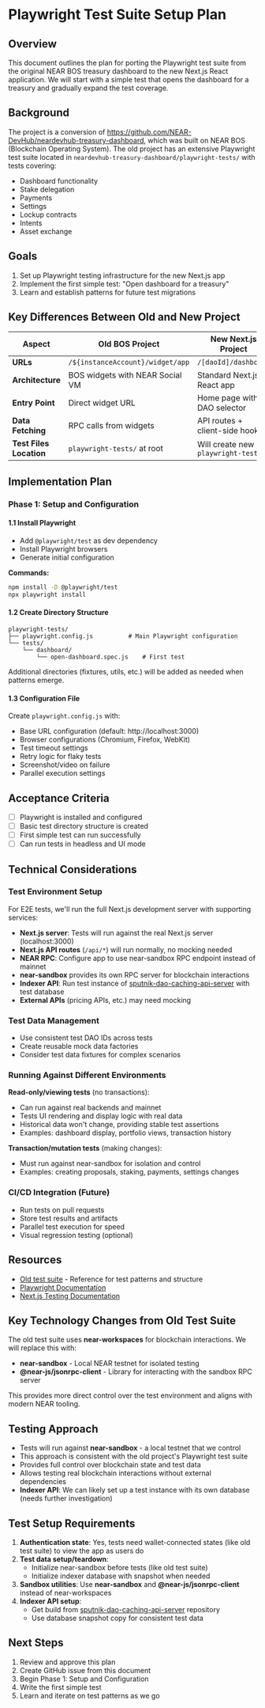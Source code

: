 # Playwright Test Suite Setup Plan

## Overview

This document outlines the plan for porting the Playwright test suite from the original NEAR BOS treasury dashboard to the new Next.js React application. We will start with a simple test that opens the dashboard for a treasury and gradually expand the test coverage.

## Background

The project is a conversion of https://github.com/NEAR-DevHub/neardevhub-treasury-dashboard, which was built on NEAR BOS (Blockchain Operating System). The old project has an extensive Playwright test suite located in `neardevhub-treasury-dashboard/playwright-tests/` with tests covering:

- Dashboard functionality
- Stake delegation
- Payments
- Settings
- Lockup contracts
- Intents
- Asset exchange

## Goals

1. Set up Playwright testing infrastructure for the new Next.js app
2. Implement the first simple test: "Open dashboard for a treasury"
3. Learn and establish patterns for future test migrations

## Key Differences Between Old and New Project

| Aspect | Old BOS Project | New Next.js Project |
|--------|----------------|---------------------|
| **URLs** | `/${instanceAccount}/widget/app` | `/[daoId]/dashboard` |
| **Architecture** | BOS widgets with NEAR Social VM | Standard Next.js React app |
| **Entry Point** | Direct widget URL | Home page with DAO selector |
| **Data Fetching** | RPC calls from widgets | API routes + client-side hooks |
| **Test Files Location** | `playwright-tests/` at root | Will create new `playwright-tests/` |

## Implementation Plan

### Phase 1: Setup and Configuration

#### 1.1 Install Playwright
- Add `@playwright/test` as dev dependency
- Install Playwright browsers
- Generate initial configuration

**Commands:**
```bash
npm install -D @playwright/test
npx playwright install
```

#### 1.2 Create Directory Structure
```
playwright-tests/
├── playwright.config.js          # Main Playwright configuration
└── tests/
    └── dashboard/
        └── open-dashboard.spec.js    # First test
```

Additional directories (fixtures, utils, etc.) will be added as needed when patterns emerge.

#### 1.3 Configuration File
Create `playwright.config.js` with:
- Base URL configuration (default: http://localhost:3000)
- Browser configurations (Chromium, Firefox, WebKit)
- Test timeout settings
- Retry logic for flaky tests
- Screenshot/video on failure
- Parallel execution settings

## Acceptance Criteria

- [ ] Playwright is installed and configured
- [ ] Basic test directory structure is created
- [ ] First simple test can run successfully
- [ ] Can run tests in headless and UI mode

## Technical Considerations

### Test Environment Setup
For E2E tests, we'll run the full Next.js development server with supporting services:
- **Next.js server**: Tests will run against the real Next.js server (localhost:3000)
- **Next.js API routes** (`/api/*`) will run normally, no mocking needed
- **NEAR RPC**: Configure app to use near-sandbox RPC endpoint instead of mainnet
- **near-sandbox** provides its own RPC server for blockchain interactions
- **Indexer API**: Run test instance of [sputnik-dao-caching-api-server](https://github.com/near-daos/sputnik-dao-caching-api-server) with test database
- **External APIs** (pricing APIs, etc.) may need mocking

### Test Data Management
- Use consistent test DAO IDs across tests
- Create reusable mock data factories
- Consider test data fixtures for complex scenarios

### Running Against Different Environments

**Read-only/viewing tests** (no transactions):
- Can run against real backends and mainnet
- Tests UI rendering and display logic with real data
- Historical data won't change, providing stable test assertions
- Examples: dashboard display, portfolio views, transaction history

**Transaction/mutation tests** (making changes):
- Must run against near-sandbox for isolation and control
- Examples: creating proposals, staking, payments, settings changes

### CI/CD Integration (Future)
- Run tests on pull requests
- Store test results and artifacts
- Parallel test execution for speed
- Visual regression testing (optional)

## Resources

- [Old test suite](https://github.com/NEAR-DevHub/neardevhub-treasury-dashboard/tree/develop/playwright-tests) - Reference for test patterns and structure
- [Playwright Documentation](https://playwright.dev)
- [Next.js Testing Documentation](https://nextjs.org/docs/testing)

## Key Technology Changes from Old Test Suite

The old test suite uses **near-workspaces** for blockchain interactions. We will replace this with:
- **near-sandbox** - Local NEAR testnet for isolated testing
- **@near-js/jsonrpc-client** - Library for interacting with the sandbox RPC server

This provides more direct control over the test environment and aligns with modern NEAR tooling.

## Testing Approach

- Tests will run against **near-sandbox** - a local testnet that we control
- This approach is consistent with the old project's Playwright test suite
- Provides full control over blockchain state and test data
- Allows testing real blockchain interactions without external dependencies
- **Indexer API**: We can likely set up a test instance with its own database (needs further investigation)

## Test Setup Requirements

1. **Authentication state**: Yes, tests need wallet-connected states (like old test suite) to view the app as users do
2. **Test data setup/teardown**:
   - Initialize near-sandbox before tests (like old test suite)
   - Initialize indexer database with snapshot when needed
3. **Sandbox utilities**: Use **near-sandbox** and **@near-js/jsonrpc-client** instead of near-workspaces
4. **Indexer API setup**:
   - Get build from [sputnik-dao-caching-api-server](https://github.com/near-daos/sputnik-dao-caching-api-server) repository
   - Use database snapshot copy for consistent test data

## Next Steps

1. Review and approve this plan
2. Create GitHub issue from this document
3. Begin Phase 1: Setup and Configuration
4. Write the first simple test
5. Learn and iterate on test patterns as we go
